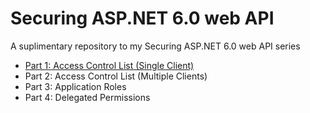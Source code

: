 # Securing ASP.NET 6.0 web API

A suplimentary repository to my Securing ASP.NET 6.0 web API series

- [Part 1: Access Control List (Single Client)](https://www.ryanjames.dev//blog/2022/11/16/securing-asp-dotnet-web-api-access-control-list-single-client/)
- Part 2: Access Control List (Multiple Clients)
- Part 3: Application Roles
- Part 4: Delegated Permissions